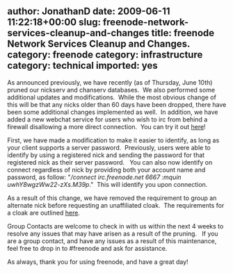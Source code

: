 author: JonathanD
date: 2009-06-11 11:22:18+00:00
slug: freenode-network-services-cleanup-and-changes
title: freenode Network Services Cleanup and Changes.
category: freenode
category: infrastructure
category: technical
imported: yes
---
As announced previously, we have recently (as of Thursday, June 10th) pruned our nickserv and chanserv databases.  We also performed some additional updates and modifications.  While the most obvious change of this will be that any nicks older than 60 days have been dropped, there have been some additional changes implemented as well.  In addition, we have added a new webchat service for users who wish to irc from behind a firewall disallowing a more direct connection.  You can try it out [here](http://webchat.freenode.net/)!

First, we have made a modification to make it easier to identify, as long as your client supports a server password.  Previously, users were able to identify by using a registered nick and sending the password for that registered nick as their server password.   You can also now identify on connect regardless of nick by providing both your account name and password, as follow: "_/connect irc.freenode.net 6667 :mquin uwhY8wgzWw22-zXs.M39p_."  This will identify you upon connection.

As a result of this change, we have removed the requirement to group an alternate nick before requesting an unaffiliated cloak.  The requirements for a cloak are outlined [here](http://freenode.net/faq.shtml#nicksetup).

Group Contacts are welcome to check in with us within the next 4 weeks to resolve any issues that may have arisen as a result of the pruning.   If you are a group contact, and have any issues as a result of this maintenance, feel free to drop in to #freenode and ask for assistance.

As always, thank you for using freenode, and have a great day!

